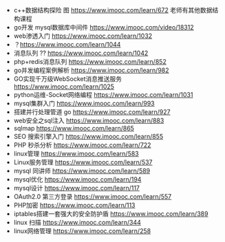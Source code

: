 - c++数据结构探险 图 https://www.imooc.com/learn/672 老师有其他数据结构课程
-  go开发 mysql数据库中间件 https://www.imooc.com/video/18312
- web渗透入门 https://www.imooc.com/learn/1032
- ？https://www.imooc.com/learn/1044
- 消息队列 ?? https://www.imooc.com/learn/1042
- php+redis消息队列 https://www.imooc.com/learn/852
- go并发编程案例解析 https://www.imooc.com/learn/982
- GO实现千万级WebSocket消息推送服务 https://www.imooc.com/learn/1025
- python运维-Socket网络编程 https://www.imooc.com/learn/1031
- mysql集群入门 https://www.imooc.com/learn/993
- 搭建并行处理管道 go https://www.imooc.com/learn/927
- web安全之sql注入 https://www.imooc.com/learn/883
- sqlmap https://www.imooc.com/learn/865
- SEO 搜索引擎入门 https://www.imooc.com/learn/855
- PHP 秒杀分析 https://www.imooc.com/learn/722
- linux管理 https://www.imooc.com/learn/583
- Linux服务管理 https://www.imooc.com/learn/537
- mysql 同讲师 https://www.imooc.com/learn/589 
- mysql优化 https://www.imooc.com/learn/194
- mysql设计 https://www.imooc.com/learn/117
- OAuth2.0 第三方登录 https://www.imooc.com/learn/557
- PHP加密 https://www.imooc.com/learn/113
- iptables搭建一套强大的安全防护盾 https://www.imooc.com/learn/389
- linux 扫描 https://www.imooc.com/learn/344
- linux网络管理 https://www.imooc.com/learn/258
